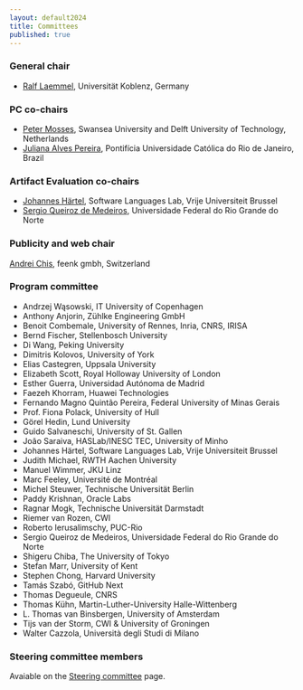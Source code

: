 ```yaml
---
layout: default2024
title: Committees
published: true
---
```


### General chair

* [Ralf Laemmel](https://www.uni-koblenz.de/de/informatik/ifi/laemmel/team/ralf-lammel), Universität Koblenz, Germany

### PC co-chairs

* [Peter Mosses](https://pdmosses.github.io), Swansea University and Delft University of Technology, Netherlands
* [Juliana Alves Pereira](https://www.inf.puc-rio.br/blog/professor/juliana-alves-pereira/), Pontifícia Universidade Católica do Rio de Janeiro, Brazil

### Artifact Evaluation co-chairs

* [Johannes Härtel](https://johanneshaertel.github.io/), Software Languages Lab, Vrije Universiteit Brussel
* [Sergio Queiroz de Medeiros](https://sites.google.com/site/sqmedeiros/), Universidade Federal do Rio Grande do Norte

### Publicity and web chair

[Andrei Chis](https://x.com/Chis_Andrei), feenk gmbh, Switzerland

### Program committee

* Andrzej Wąsowski, IT University of Copenhagen
* Anthony Anjorin, Zühlke Engineering GmbH
* Benoit Combemale, University of Rennes, Inria, CNRS, IRISA
* Bernd Fischer, Stellenbosch University
* Di Wang, Peking University
* Dimitris Kolovos, University of York
* Elias Castegren, Uppsala University
* Elizabeth Scott, Royal Holloway University of London
* Esther Guerra, Universidad Autónoma de Madrid
* Faezeh Khorram, Huawei Technologies
* Fernando Magno Quintão Pereira, Federal University of Minas Gerais
* Prof. Fiona Polack, University of Hull
* Görel Hedin, Lund University
* Guido Salvaneschi, University of St. Gallen
* João Saraiva, HASLab/INESC TEC, University of Minho
* Johannes Härtel, Software Languages Lab, Vrije Universiteit Brussel
* Judith Michael, RWTH Aachen University
* Manuel Wimmer, JKU Linz
* Marc Feeley, Université de Montréal
* Michel Steuwer, Technische Universität Berlin
* Paddy Krishnan, Oracle Labs
* Ragnar Mogk, Technische Universität Darmstadt
* Riemer van Rozen, CWI
* Roberto Ierusalimschy, PUC-Rio
* Sergio Queiroz de Medeiros, Universidade Federal do Rio Grande do Norte
* Shigeru Chiba, The University of Tokyo
* Stefan Marr, University of Kent
* Stephen Chong, Harvard University
* Tamás Szabó, GitHub Next
* Thomas Degueule, CNRS
* Thomas Kühn, Martin-Luther-University Halle-Wittenberg
* L. Thomas van Binsbergen, University of Amsterdam
* Tijs van der Storm, CWI & University of Groningen
* Walter Cazzola, Università degli Studi di Milano


### Steering committee members

Avaiable on the [Steering committee](https://www.sleconf.org/sc/) page.
